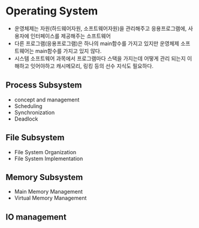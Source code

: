 # Operating System
* 운영체제는 자원(하드웨어자원, 소프트웨어자원)을 관리해주고 응용프로그램에, 사용자에 인터페이스를 제공해주는 소프트웨어
* 다른 프로그램(응용프로그램)은 하나의 main함수를 가지고 있지만 운영체제 소프트웨어는 main함수를 가지고 있지 않다.
* 시스템 소프트웨어 과목에서 프로그램마다 스택을 가지는데 어떻게 관리 되는지 이해하고 잇어야하고 캐시메모리, 링킹 등의 선수 지식도 필요하다.

## Process Subsystem
* concept and management
* Scheduling
* Synchronization
* Deadlock
## File Subsystem
* File System Organization
* File System Implementation
## Memory Subsystem
* Main Memory Management
* Virtual Memory Management


## IO management